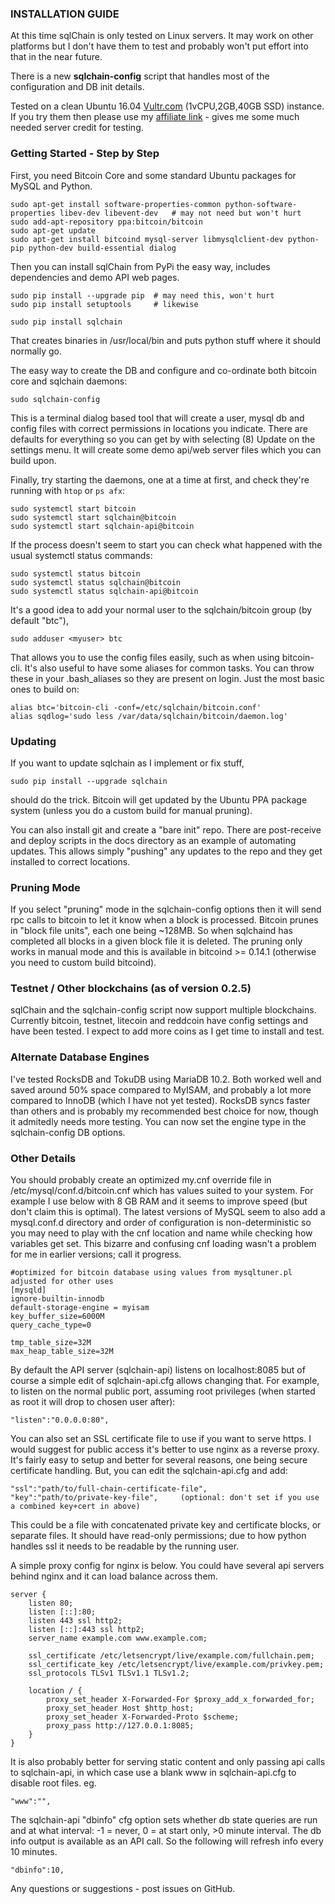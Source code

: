 ### INSTALLATION GUIDE

At this time sqlChain is only tested on Linux servers. It may work on other platforms but I don't have them to test and probably won't put effort into that in the near future. 

There is a new **sqlchain-config** script that handles most of the configuration and DB init details. 

Tested on a clean Ubuntu 16.04 [Vultr.com](http://www.vultr.com/?ref=7087266) (1vCPU,2GB,40GB SSD) instance. If you try them then please use my [affiliate link](http://www.vultr.com/?ref=7087266) - gives me some much needed server credit for testing.

### Getting Started - Step by Step

First, you need Bitcoin Core and some standard Ubuntu packages for MySQL and Python.

```
sudo apt-get install software-properties-common python-software-properties libev-dev libevent-dev   # may not need but won't hurt
sudo add-apt-repository ppa:bitcoin/bitcoin
sudo apt-get update
sudo apt-get install bitcoind mysql-server libmysqlclient-dev python-pip python-dev build-essential dialog
```

Then you can install sqlChain from PyPi the easy way, includes dependencies and demo API web pages.

    sudo pip install --upgrade pip  # may need this, won't hurt
    sudo pip install setuptools     # likewise
    
    sudo pip install sqlchain

That creates binaries in /usr/local/bin and puts python stuff where it should normally go.

The easy way to create the DB and configure and co-ordinate both bitcoin core and sqlchain daemons:

    sudo sqlchain-config
    
This is a terminal dialog based tool that will create a user, mysql db and config files with correct permissions in locations you indicate. There are defaults for everything so you can get by with selecting (8) Update on the settings menu. It will create some demo api/web server files which you can build upon.

Finally, try starting the daemons, one at a time at first, and check they're running with `htop` or `ps afx`:

```
sudo systemctl start bitcoin
sudo systemctl start sqlchain@bitcoin
sudo systemctl start sqlchain-api@bitcoin
```

If the process doesn't seem to start you can check what happened with the usual systemctl status commands:

```
sudo systemctl status bitcoin
sudo systemctl status sqlchain@bitcoin
sudo systemctl status sqlchain-api@bitcoin
```

It's a good idea to add your normal user to the sqlchain/bitcoin group (by default "btc"),

    sudo adduser <myuser> btc
    
That allows you to use the config files easily, such as when using bitcoin-cli. It's also useful to have some aliases for common tasks. You can throw these in your .bash_aliases so they are present on login. Just the most basic ones to build on:

```
alias btc='bitcoin-cli -conf=/etc/sqlchain/bitcoin.conf'
alias sqdlog='sudo less /var/data/sqlchain/bitcoin/daemon.log'
```

### Updating

If you want to update sqlchain as I implement or fix stuff,

    sudo pip install --upgrade sqlchain
    
should do the trick. Bitcoin will get updated by the Ubuntu PPA package system (unless you do a custom build for manual pruning). 

You can also install git and create a "bare init" repo. There are post-receive and deploy scripts in the docs directory as an example of automating updates. This allows simply "pushing" any updates to the repo and they get installed to correct locations.

### Pruning Mode

If you select "pruning" mode in the sqlchain-config options then it will send rpc calls to bitcoin to let it know when a block is processed. Bitcoin prunes in "block file units", each one being ~128MB. So when sqlchaind has completed all blocks in a given block file it is deleted. The pruning only works in manual mode and this is available in bitcoind >= 0.14.1 (otherwise you need to custom build bitcoind).

### Testnet / Other blockchains (as of version 0.2.5)

sqlChain and the sqlchain-config script now support multiple blockchains. Currently bitcoin, testnet, litecoin and reddcoin have config settings and have been tested. I expect to add more coins as I get time to install and test.

### Alternate Database Engines

I've tested RocksDB and TokuDB using MariaDB 10.2. Both worked well and saved around 50% space compared to MyISAM, and probably a lot more compared to InnoDB (which I have not yet tested). RocksDB syncs faster than others and is probably my recommended best choice for now, though it admitedly needs more testing. You can now set the engine type in the sqlchain-config DB options.

### Other Details

You should probably create an optimized my.cnf override file in /etc/mysql/conf.d/bitcoin.cnf which has values suited to your system. For example I use below with 8 GB RAM and it seems to improve speed (but don't claim this is optimal). The latest versions of MySQL seem to also add a mysql.conf.d directory and order of configuration is non-deterministic so you may need to play with the cnf location and name while checking how variables get set. This bizarre and confusing cnf loading wasn't a problem for me in earlier versions; call it progress.

    #optimized for bitcoin database using values from mysqltuner.pl adjusted for other uses
    [mysqld]
    ignore-builtin-innodb
    default-storage-engine = myisam
    key_buffer_size=6000M
    query_cache_type=0
    
    tmp_table_size=32M
    max_heap_table_size=32M

By default the API server (sqlchain-api) listens on localhost:8085 but of course a simple edit of sqlchain-api.cfg allows changing that. For example, to listen on the normal public port, assuming root privileges (when started as root it will drop to chosen user after):

    "listen":"0.0.0.0:80",
    
You can also set an SSL certificate file to use if you want to serve https. I would suggest for public access it's better to use nginx as a reverse proxy. It's fairly easy to setup and better for several reasons, one being secure certificate handling. But, you can edit the sqlchain-api.cfg and add:

    "ssl":"path/to/full-chain-certificate-file",
    "key":"path/to/private-key-file",     (optional: don't set if you use a combined key+cert in above)
    
This could be a file with concatenated private key and certificate blocks, or separate files. It should have read-only permissions; due to how python handles ssl it needs to be readable by the running user.

A simple proxy config for nginx is below. You could have several api servers behind nginx and it can load balance across them. 

    server {
        listen 80;
        listen [::]:80;
        listen 443 ssl http2;
        listen [::]:443 ssl http2;
        server_name example.com www.example.com;
    
        ssl_certificate /etc/letsencrypt/live/example.com/fullchain.pem;
        ssl_certificate_key /etc/letsencrypt/live/example.com/privkey.pem;
        ssl_protocols TLSv1 TLSv1.1 TLSv1.2;
    
        location / {
            proxy_set_header X-Forwarded-For $proxy_add_x_forwarded_for;
            proxy_set_header Host $http_host;
            proxy_set_header X-Forwarded-Proto $scheme;
            proxy_pass http://127.0.0.1:8085;
        }
    }

It is also probably better for serving static content and only passing api calls to sqlchain-api, in which case use a blank www in sqlchain-api.cfg to disable root files. eg.

    "www":"",

The sqlchain-api "dbinfo" cfg option sets whether db state queries are run and at what interval: -1 = never, 0 = at start only, >0 minute interval. The db info output is available as an API call. So the following will refresh info every 10 minutes.

    "dbinfo":10,

Any questions or suggestions - post issues on GitHub.




